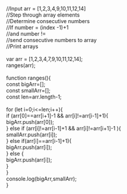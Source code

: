 //Input arr = [1,2,3,4,9,10,11,12,14]<br>
//Step through array elements<br>
//Determine consecutive numbers<br>
//If number = (index -1)+1<br>
//and number !=<br>
//send consecutive numbers to array<br>
//Print arrays<br>
<br>
var arr = [1,2,3,4,7,9,10,11,12,14];<br>
ranges(arr);<br>
<br>
function ranges(){<br>
  const bigArr=[];<br>
  const smallArr=[];<br>
  const len=arr.length-1;<br>
<br>
  for (let i=0;i<=len;i++){<br>
      if (arr[0]==arr[i+1]-1 && arr[i]!=arr[i-1]+1){<br>
        bigArr.push(arr[0]);<br>
      } else if (arr[i]!=arr[i-1]+1 && arr[i]!=arr[i+1]-1 ){<br>
        smallArr.push(arr[i]);<br>
      } else if(arr[i]==arr[i-1]+1){<br>
        bigArr.push(arr[i]);<br>
      } else {<br>
        bigArr.push(arr[i]);<br>
      }<br>
  }<br>
  console.log(bigArr,smallArr);<br>
}<br>
